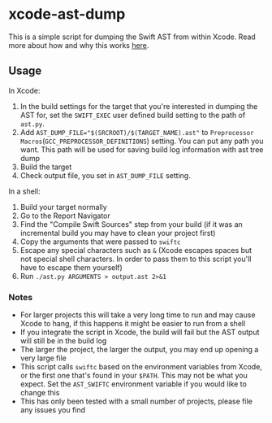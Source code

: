 # xcode-ast-dump

This is a simple script for dumping the Swift AST from within Xcode.
Read more about how and why this works
[here](http://stackoverflow.com/a/42463996/902968).

## Usage

In Xcode:

1. In the build settings for the target that you're interested in
   dumping the AST for, set the `SWIFT_EXEC` user defined build setting
   to the path of `ast.py`.
1. Add `AST_DUMP_FILE="$(SRCROOT)/$(TARGET_NAME).ast"` to 
   `Preprocessor Macros`(`GCC_PREPROCESSOR_DEFINITIONS`) setting.
   You can put any path you want. This path will be used for saving build 
   log information with ast tree dump
1. Build the target
1. Check output file, you set in `AST_DUMP_FILE` setting.

In a shell:

1. Build your target normally
1. Go to the Report Navigator
1. Find the "Compile Swift Sources" step from your build (if it was an
   incremental build you may have to clean your project first)
1. Copy the arguments that were passed to `swiftc`
1. Escape any special characters such as `&` (Xcode escapes spaces but
   not special shell characters. In order to pass them to this script
   you'll have to escape them yourself)
1. Run `./ast.py ARGUMENTS > output.ast 2>&1`

### Notes

- For larger projects this will take a very long time to run and may
  cause Xcode to hang, if this happens it might be easier to run from a
  shell
- If you integrate the script in Xcode, the build will fail but the AST
  output will still be in the build log
- The larger the project, the larger the output, you may end up opening
  a very large file
- This script calls `swiftc` based on the environment variables from
  Xcode, or the first one that's found in your `$PATH`. This may not be
  what you expect. Set the `AST_SWIFTC` environment variable if you
  would like to change this
- This has only been tested with a small number of projects, please file
  any issues you find
